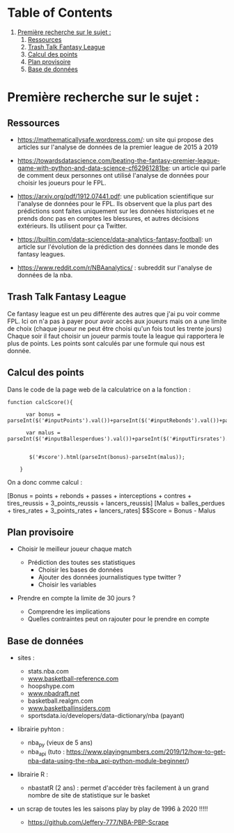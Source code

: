 
# Table of Contents

1.  [Première recherche sur le sujet :](#org5858548)
    1.  [Ressources](#orgd744fba)
    2.  [Trash Talk Fantasy League](#orga4729d5)
    3.  [Calcul des points](#org063b0cd)
    4.  [Plan provisoire](#org73be7d5)
    5.  [Base de données](#org45af751)

<a id="org5858548"></a>

# Première recherche sur le sujet :


<a id="orgd744fba"></a>

## Ressources

- <https://mathematicallysafe.wordpress.com/>: un site qui propose des articles sur l'analyse de données de la premier league de 2015 à 2019

- <https://towardsdatascience.com/beating-the-fantasy-premier-league-game-with-python-and-data-science-cf62961281be>: un article qui parle de comment deux personnes ont utilisé l'analyse de données pour choisir les joueurs pour le FPL. 

- <https://arxiv.org/pdf/1912.07441.pdf>: une publication scientifique sur l'analyse de données pour le FPL. Ils observent que la plus part des prédictions sont faites uniquement sur les données historiques et ne prends donc pas en comptes les blessures, et autres décisions extérieurs. Ils utilisent pour ça Twitter.

- <https://builtin.com/data-science/data-analytics-fantasy-football>: un article sur l'évolution de la prédiction des données dans le monde des fantasy leagues.

- <https://www.reddit.com/r/NBAanalytics/> : subreddit sur l'analyse de données de la nba.


<a id="orga4729d5"></a>

## Trash Talk Fantasy League

Ce fantasy league est un peu différente des autres que j'ai pu voir comme FPL. Ici on n'a pas à payer pour avoir accès aux joueurs mais on a une limite de choix (chaque joueur ne peut être choisi qu'un fois tout les trente jours)
Chaque soir il faut choisir un joueur parmis toute la league qui rapportera le plus de points.
Les points sont calculés par une formule qui nous est donnée.


<a id="org063b0cd"></a>

## Calcul des points

Dans le code de la page web de la calculatrice on a la fonction :

    function calcScore(){
    
          var bonus = parseInt($('#inputPoints').val())+parseInt($('#inputRebonds').val())+parseInt($('#inputPasses').val())+parseInt($('#inputInterceptions').val())+parseInt($('#inputContres').val())+parseInt($('#inputTiresreussis').val())+parseInt($('#input3pointsreussis').val())+parseInt($('#inputLancersreussis').val());
    
          var malus = parseInt($('#inputBallesperdues').val())+parseInt($('#inputTirsrates').val())+parseInt($('#input3pointsrates').val())+parseInt($('#inputLancersrates').val());
    
    
           $('#score').html(parseInt(bonus)-parseInt(malus));
    
        }

On a donc comme calcul : 

\[Bonus = points + rebonds + passes + interceptions + contres + tires_reussis + 3_points_reussis + lancers_reussis\]
\[Malus = balles_perdues + tires_rates + 3_points_rates + lancers_rates\]
$$Score = Bonus - Malus


<a id="org73be7d5"></a>

## Plan provisoire

-   Choisir le meilleur joueur chaque match 
    -   Prédiction des toutes ses statistiques
        -   Choisir les bases de données
        -   Ajouter des données journalistiques type twitter ?
        -   Choisir les variables

-   Prendre en compte la limite de 30 jours ? 
    -   Comprendre les implications
    -   Quelles contraintes peut on rajouter pour le prendre en compte


<a id="org45af751"></a>

## Base de données

-   sites :
    -   stats.nba.com
    -   www.basketball-reference.com
    -   hoopshype.com
    -   www.nbadraft.net
    -   basketball.realgm.com
    -   www.basketballinsiders.com
    -   sportsdata.io/developers/data-dictionary/nba (payant)

-   librairie pyhton : 
    -   nba<sub>py</sub> (vieux de 5 ans)
    -   nba<sub>api</sub> (tuto : <https://www.playingnumbers.com/2019/12/how-to-get-nba-data-using-the-nba_api-python-module-beginner/>)

-   librairie R : 
    -   nbastatR (2 ans) : permet d'accéder très facilement à un grand nombre de site de statistique sur le basket

-   un scrap de toutes les les saisons play by play de 1996 à 2020 !!!!!
    -   <https://github.com/Jeffery-777/NBA-PBP-Scrape>


